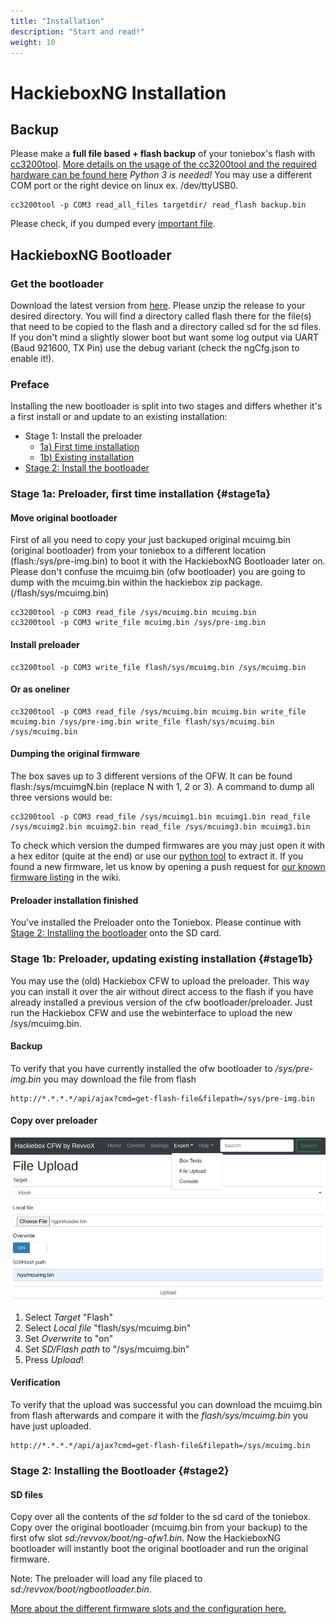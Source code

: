 ```yaml
---
title: "Installation"
description: "Start and read!"
weight: 10
---
```


# HackieboxNG Installation

## Backup
Please make a **full file based + flash backup** of your toniebox's flash with [cc3200tool](https://github.com/toniebox-reverse-engineering/cc3200tool).
[More details on the usage of the cc3200tool and the required hardware can be found here](https://toniebox-reverse-engineering.github.io/docs/wiki/cc3200/debug-port/)
*Python 3 is needed!* You may use a different COM port or the right device on linux ex. /dev/ttyUSB0.

```
cc3200tool -p COM3 read_all_files targetdir/ read_flash backup.bin
```
Please check, if you dumped every [important file](https://toniebox-reverse-engineering.github.io/docs/wiki/cc3200/firmware-layout/#important-toniebox-firmware-files).

## HackieboxNG Bootloader

### Get the bootloader
Download the latest version from [here](https://github.com/toniebox-reverse-engineering/hackiebox_cfw_ng/releases). Please unzip the release to your desired directory.
You will find a directory called flash there for the file(s) that need to be copied to the flash and a directory called sd for the sd files.
If you don't mind a slightly slower boot but want some log output via UART (Baud 921600, TX Pin) use the debug variant (check the ngCfg.json to enable it!).

### Preface
Installing the new bootloader is split into two stages and differs whether it's a first install or and update to an existing installation:
 * Stage 1: Install the preloader
   * [1a) First time installation](#stage1a)
   * [1b) Existing installation](#stage1b)
 * [Stage 2: Install the bootloader](#stage2)

### Stage 1a: Preloader, first time installation {#stage1a}

#### Move original bootloader
First of all you need to copy your just backuped original mcuimg.bin (original bootloader) from your toniebox to a different location (flash:/sys/pre-img.bin) to boot it with the HackieboxNG Bootloader later on.
Please don't confuse the mcuimg.bin (ofw bootloader) you are going to dump with the mcuimg.bin within the hackiebox zip package. (/flash/sys/mcuimg.bin)

```
cc3200tool -p COM3 read_file /sys/mcuimg.bin mcuimg.bin
cc3200tool -p COM3 write_file mcuimg.bin /sys/pre-img.bin
```
#### Install preloader
```
cc3200tool -p COM3 write_file flash/sys/mcuimg.bin /sys/mcuimg.bin
```
#### Or as oneliner
```
cc3200tool -p COM3 read_file /sys/mcuimg.bin mcuimg.bin write_file mcuimg.bin /sys/pre-img.bin write_file flash/sys/mcuimg.bin /sys/mcuimg.bin
```

#### Dumping the original firmware
The box saves up to 3 different versions of the OFW. It can be found flash:/sys/mcuimgN.bin (replace N with 1, 2 or 3). A command to dump all three versions would be:
```
cc3200tool -p COM3 read_file /sys/mcuimg1.bin mcuimg1.bin read_file /sys/mcuimg2.bin mcuimg2.bin read_file /sys/mcuimg3.bin mcuimg3.bin
```
To check which version the dumped firmwares are you may just open it with a hex editor (quite at the end) or use our [python tool](https://github.com/toniebox-reverse-engineering/toniebox/blob/master/tools/firmware_info.py) to extract it. If you found a new firmware, let us know by opening a push request for [our known firmware listing](https://toniebox-reverse-engineering.github.io/docs/wiki/cc3200/firmware-list/) in the wiki.

#### Preloader installation finished
You've installed the Preloader onto the Toniebox. Please continue with [Stage 2: Installing the bootloader](#stage2) onto the SD card.

### Stage 1b: Preloader, updating existing installation {#stage1b}
You may use the (old) Hackiebox CFW to upload the preloader. This way you can install it over the air without direct access to the flash if you have already installed a previous version of the cfw bootloader/preloader. Just run the Hackiebox CFW and use the webinterface to upload the new /sys/mcuimg.bin.

#### Backup
To verify that you have currently installed the ofw bootloader to */sys/pre-img.bin* you may download the file from flash
```
http://*.*.*.*/api/ajax?cmd=get-flash-file&filepath=/sys/pre-img.bin
```

#### Copy over preloader
![CFW Flash upload](/img/InstallCfwFlashUpload.png)

1) Select *Target* "Flash"
2) Select *Local file* "flash/sys/mcuimg.bin"
3) Set *Overwrite* to "on"
4) Set *SD/Flash path*  to "/sys/mcuimg.bin"
5) Press *Upload*!

#### Verification
To verify that the upload was successful you can download the mcuimg.bin from flash afterwards and compare it with the *flash/sys/mcuimg.bin* you have just uploaded.
```
http://*.*.*.*/api/ajax?cmd=get-flash-file&filepath=/sys/mcuimg.bin
```

### Stage 2: Installing the Bootloader {#stage2}
#### SD files
Copy over all the contents of the *sd* folder to the sd card of the toniebox.
Copy over the original bootloader (mcuimg.bin from your backup) to the first ofw slot *sd:/revvox/boot/ng-ofw1.bin*.
Now the HackieboxNG bootloader will instantly boot the original bootloader and run the original firmware.

Note: The preloader will load any file placed to *sd:/revvox/boot/ngbootloader.bin*. 



[More about the different firmware slots and the configuration here.](../bootloader)
